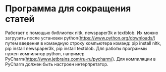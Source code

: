 # Программа для сокращения статей
Работает с помощью библиотек nltk, newspaper3k и textblob.
Их можно загрузить после установки python(https://www.python.org/downloads/) путем введения в командную строку компьютера команд:
pip install nltk,
pip install newspaper3k,
pip install textblob.
Для работы программы нужен компилятор python, например PyCharm(https://www.jetbrains.com/ru-ru/pycharm/).
Для компиляции в PyCharm должен быть настроен интерпретатор.
